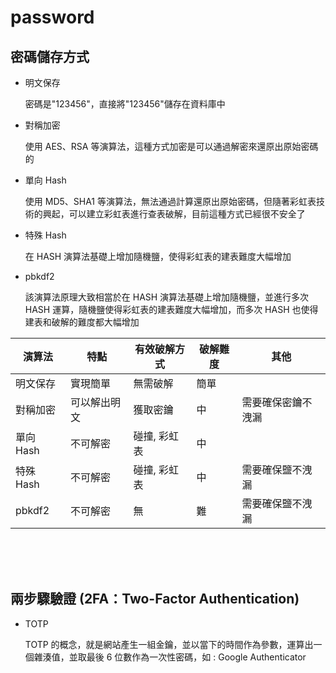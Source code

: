 # password

## 密碼儲存方式

- 明文保存

  密碼是"123456"，直接將"123456"儲存在資料庫中

- 對稱加密

  使用 AES、RSA 等演算法，這種方式加密是可以通過解密來還原出原始密碼的

- 單向 Hash

  使用 MD5、SHA1 等演算法，無法通過計算還原出原始密碼，但隨著彩虹表技術的興起，可以建立彩虹表進行查表破解，目前這種方式已經很不安全了

- 特殊 Hash

  在 HASH 演算法基礎上增加隨機鹽，使得彩虹表的建表難度大幅增加

- pbkdf2

  該演算法原理大致相當於在 HASH 演算法基礎上增加隨機鹽，並進行多次 HASH 運算，隨機鹽使得彩虹表的建表難度大幅增加，而多次 HASH 也使得建表和破解的難度都大幅增加

| 演算法    | 特點         | 有效破解方式 | 破解難度 | 其他               |
| --------- | ------------ | ------------ | -------- | ------------------ |
| 明文保存  | 實現簡單     | 無需破解     | 簡單     |                    |
| 對稱加密  | 可以解出明文 | 獲取密鑰     | 中       | 需要確保密鑰不洩漏 |
| 單向 Hash | 不可解密     | 碰撞, 彩虹表 | 中       |                    |
| 特殊 Hash | 不可解密     | 碰撞, 彩虹表 | 中       | 需要確保鹽不洩漏   |
| pbkdf2    | 不可解密     | 無           | 難       | 需要確保鹽不洩漏   |

<br>
<br>
<br>

## 兩步驟驗證 (2FA：Two-Factor Authentication)

- TOTP

  TOTP 的概念，就是網站產生一組金鑰，並以當下的時間作為參數，運算出一個雜湊值，並取最後 6 位數作為一次性密碼，如 : Google Authenticator
